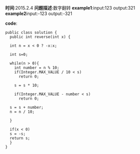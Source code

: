 **时间**:2015.2.4
**问题描述**:数字翻转
**example1**:input:123 output:321
**example2**input:-123 output:-321

**code**:
  
    public class solution {
      public int reverse(int x) {
    
      int n = x < 0 ? -x:x;
    
      int s=0;
    
      while(n > 0){
        int number = n % 10;
        if(Integer.MAX_VALUE / 10 < s)
          return 0;
      
        s = s * 10;
      
        if(Integer.MAX_VALUE - number < s)
          return 0;
    
      s = s + number;
      n = n / 10;
      
      }
    
      if(x < 0)
      s = -s;
      return s;
      }
    }
